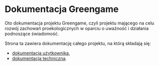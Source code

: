 # Dokumentacja Greengame

Oto dokumentacja projektu Greengame, czyli projektu mającego na celu rozwój zachowań proekologicznych w oparciu o uważność i działania podnoszące świadomość.

Strona ta zawiera dokumentację całego projektu, na którą składają się:

- [dokumentacja użytkownika](podreczniki/index.md),
- [dokumentacja techniczna](techniczna/index.md).


